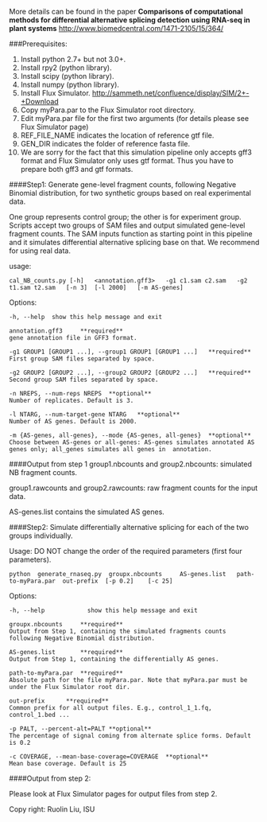 More details can be found in the paper **Comparisons of computational methods for differential alternative splicing detection using RNA-seq in plant systems** http://www.biomedcentral.com/1471-2105/15/364/

###Prerequisites:
1. Install python 2.7+ but not 3.0+.
2. Install rpy2 (python library).
3. Install scipy (python library).
4. Install numpy (python library).
5. Install Flux Simulator. http://sammeth.net/confluence/display/SIM/2+-+Download
6. Copy myPara.par to the Flux Simulator root directory.
7. Edit myPara.par file for the first two arguments (for details please see Flux Simulator page)
  1. REF_FILE_NAME indicates the location of reference gtf file.
  2. GEN_DIR indicates the folder of reference fasta file. 
8. We are sorry for the fact that this simulation pipeline only accepts gff3 format and Flux Simulator only uses gtf format. Thus you have to prepare both gff3 and gtf formats. 

####Step1: Generate gene-level fragment counts, following Negative Binomial distribution, for two synthetic groups based on real experimental data. 

One group represents control group; the other is for experiment group. Scripts accept two groups of  SAM files and output simulated gene-level fragment counts. The SAM inputs function as starting point in this pipeline and it simulates differential alternative splicing base on that. We recommend for using real data.

usage: 

	cal_NB_counts.py [-h]	<annotation.gff3>	-g1	c1.sam c2.sam 	-g2	t1.sam t2.sam 	[-n 3] 	[-l 2000] 	[-m AS-genes]


Options:

	-h, --help 	show this help message and exit
	
	annotation.gff3		**required**	
	gene annotation file in GFF3 format.
	
	-g1 GROUP1 [GROUP1 ...], --group1 GROUP1 [GROUP1 ...]	**required**	
	First group SAM files separated by space.

	-g2 GROUP2 [GROUP2 ...], --group2 GROUP2 [GROUP2 ...]	**required**	
	Second group SAM files separated by space.

	-n NREPS, --num-reps NREPS	**optional**	
	Number of replicates. Default is 3.

	-l NTARG, --num-target-gene NTARG	**optional**	
	Number of AS genes. Default is 2000.

	-m {AS-genes, all-genes}, --mode {AS-genes, all-genes}	**optional**	
	Choose between AS-genes or all-genes: AS-genes simulates annotated AS genes only; all_genes simulates all genes in 	annotation.

####Output from step 1
group1.nbcounts and group2.nbcounts: simulated NB fragment counts.

group1.rawcounts and group2.rawcounts: raw fragment counts for the input data.

AS-genes.list contains the simulated AS genes.

####Step2: Simulate differentially alternative splicing for each of the two groups individually. 

Usage: DO NOT change the order of the required parameters (first four parameters). 

	python	generate_rnaseq.py	groupx.nbcounts		AS-genes.list 	path-to-myPara.par 	out-prefix 	[-p 0.2]	[-c 25]

Options:

	-h, --help            show this help message and exit
	
	groupx.nbcounts		**required**		
	Output from Step 1, containing the simulated fragments counts following Negative Binomial distribution. 
	
	AS-genes.list		**required**		
	Output from Step 1, containing the differentially AS genes.
	
	path-to-myPara.par	**required**		
	Absolute path for the file myPara.par. Note that myPara.par must be under the Flux Simulator root dir.
	
	out-prefix		**required**		
	Common prefix for all output files. E.g., control_1_1.fq, control_1.bed ...
	
	-p PALT, --percent-alt=PALT	**optional**			
	The percentage of signal coming from alternate splice forms. Default is 0.2

	-c COVERAGE, --mean-base-coverage=COVERAGE	**optional**		
	Mean base coverage. Default is 25

####Output from step 2:

Please look at Flux Simulator pages for output files from step 2.

Copy right: Ruolin Liu, ISU

